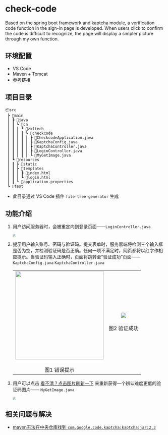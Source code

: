 # check-code
Based on the spring boot framework and kaptcha module, a verification code function in the sign-in page is developed. When users click to confirm the code is difficult to recognize, the page will display a simpler picture through my own function.

## 环境配置

- VS Code
- Maven + Tomcat
- [参考链接](https://blog.csdn.net/qq_43145926/article/details/105016919?utm_medium=distribute.pc_aggpage_search_result.none-task-blog-2~all~sobaiduend~default-1-105016919.nonecase&utm_term=vscode%E5%A6%82%E4%BD%95%E9%83%A8%E7%BD%B2tomcat&spm=1000.2123.3001.4430)

## 项目目录

```
📦src
 ┣ 📂main
 ┃ ┣ 📂java
 ┃ ┃ ┗ 📂cn
 ┃ ┃ ┃ ┗ 📂zxltech
 ┃ ┃ ┃ ┃ ┗ 📂checkcode
 ┃ ┃ ┃ ┃ ┃ ┣ 📜CheckcodeApplication.java
 ┃ ┃ ┃ ┃ ┃ ┣ 📜KaptchaConfig.java
 ┃ ┃ ┃ ┃ ┃ ┣ 📜KaptchaController.java
 ┃ ┃ ┃ ┃ ┃ ┣ 📜LoginController.java
 ┃ ┃ ┃ ┃ ┃ ┗ 📜MyGetImage.java
 ┃ ┗ 📂resources
 ┃ ┃ ┣ 📂static
 ┃ ┃ ┣ 📂templates
 ┃ ┃ ┃ ┣ 📜index.html
 ┃ ┃ ┃ ┗ 📜login.html
 ┃ ┃ ┗ 📜application.properties
 ┗ 📂test
```

- 此目录通过 VS Code 插件 `file-tree-generator` 生成

## 功能介绍

1. 用户访问服务器时，会被重定向到登录页面——`LoginController.java`

   <img src="https://i.loli.net/2020/10/13/ZihbIfgKNuJ9VlF.png" style="zoom:50%;" />

2. 提示用户输入账号、密码与验证码。提交表单时，服务器端将检测三个输入框是否为空，并检测验证码是否正确。任何一项不满足时，网页都将以红字作相应提示。当验证码输入正确时，页面将跳转至“验证成功”页面——`KaptchaConfig.java` `KaptchaController.java`

   <table> 
       <tr>
           <td><center><img src = "https://i.loli.net/2020/10/13/PiTd72OF3lAqIU8.png" height="280" ></center><br>
               <center>图1 错误提示</center>
           </td>
           <td><center><img src = "https://i.loli.net/2020/10/13/POJ36YmKoTelDAj.png",height="300"></center><br>
           	<center>图2 验证成功</center>
           </td>
       </tr>
   </table>

   

3. 用户可以点击 <u>看不清？点击图片刷新一下</u> 来重新获得一个辨认难度更低的验证码图片—— `MyGetImage.java`

   <img src="https://i.loli.net/2020/10/13/N1skMeVgEPjm7uB.png" style="zoom:50%;" />

## 相关问题与解决

- [maven无法在中央仓库找到 `com.google.code.kaptcha:kaptcha:jar:2.3`](https://blog.csdn.net/lancelet223/article/details/78941489)

